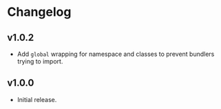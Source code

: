 # Changelog
## v1.0.2
- Add `global` wrapping for namespace and classes to prevent bundlers trying to import.

## v1.0.0
- Initial release.
